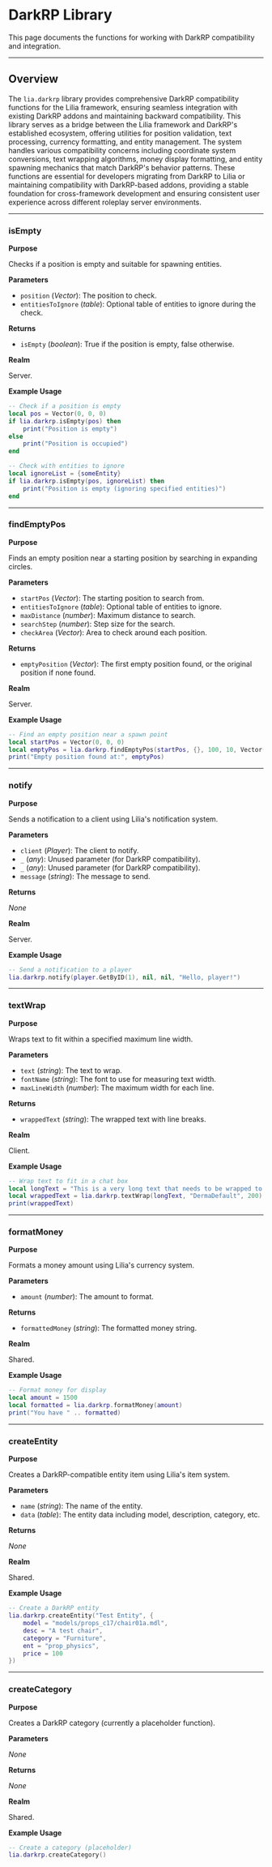 # DarkRP Library

This page documents the functions for working with DarkRP compatibility and integration.

---

## Overview

The `lia.darkrp` library provides comprehensive DarkRP compatibility functions for the Lilia framework, ensuring seamless integration with existing DarkRP addons and maintaining backward compatibility. This library serves as a bridge between the Lilia framework and DarkRP's established ecosystem, offering utilities for position validation, text processing, currency formatting, and entity management. The system handles various compatibility concerns including coordinate system conversions, text wrapping algorithms, money display formatting, and entity spawning mechanics that match DarkRP's behavior patterns. These functions are essential for developers migrating from DarkRP to Lilia or maintaining compatibility with DarkRP-based addons, providing a stable foundation for cross-framework development and ensuring consistent user experience across different roleplay server environments.

---

### isEmpty

**Purpose**

Checks if a position is empty and suitable for spawning entities.

**Parameters**

* `position` (*Vector*): The position to check.
* `entitiesToIgnore` (*table*): Optional table of entities to ignore during the check.

**Returns**

* `isEmpty` (*boolean*): True if the position is empty, false otherwise.

**Realm**

Server.

**Example Usage**
```lua
-- Check if a position is empty
local pos = Vector(0, 0, 0)
if lia.darkrp.isEmpty(pos) then
    print("Position is empty")
else
    print("Position is occupied")
end

-- Check with entities to ignore
local ignoreList = {someEntity}
if lia.darkrp.isEmpty(pos, ignoreList) then
    print("Position is empty (ignoring specified entities)")
end
```

---

### findEmptyPos

**Purpose**

Finds an empty position near a starting position by searching in expanding circles.

**Parameters**

* `startPos` (*Vector*): The starting position to search from.
* `entitiesToIgnore` (*table*): Optional table of entities to ignore.
* `maxDistance` (*number*): Maximum distance to search.
* `searchStep` (*number*): Step size for the search.
* `checkArea` (*Vector*): Area to check around each position.

**Returns**

* `emptyPosition` (*Vector*): The first empty position found, or the original position if none found.

**Realm**

Server.

**Example Usage**
```lua
-- Find an empty position near a spawn point
local startPos = Vector(0, 0, 0)
local emptyPos = lia.darkrp.findEmptyPos(startPos, {}, 100, 10, Vector(32, 32, 64))
print("Empty position found at:", emptyPos)
```

---

### notify

**Purpose**

Sends a notification to a client using Lilia's notification system.

**Parameters**

* `client` (*Player*): The client to notify.
* `_` (*any*): Unused parameter (for DarkRP compatibility).
* `_` (*any*): Unused parameter (for DarkRP compatibility).
* `message` (*string*): The message to send.

**Returns**

*None*

**Realm**

Server.

**Example Usage**
```lua
-- Send a notification to a player
lia.darkrp.notify(player.GetByID(1), nil, nil, "Hello, player!")
```

---

### textWrap

**Purpose**

Wraps text to fit within a specified maximum line width.

**Parameters**

* `text` (*string*): The text to wrap.
* `fontName` (*string*): The font to use for measuring text width.
* `maxLineWidth` (*number*): The maximum width for each line.

**Returns**

* `wrappedText` (*string*): The wrapped text with line breaks.

**Realm**

Client.

**Example Usage**
```lua
-- Wrap text to fit in a chat box
local longText = "This is a very long text that needs to be wrapped to fit within the specified width."
local wrappedText = lia.darkrp.textWrap(longText, "DermaDefault", 200)
print(wrappedText)
```

---

### formatMoney

**Purpose**

Formats a money amount using Lilia's currency system.

**Parameters**

* `amount` (*number*): The amount to format.

**Returns**

* `formattedMoney` (*string*): The formatted money string.

**Realm**

Shared.

**Example Usage**
```lua
-- Format money for display
local amount = 1500
local formatted = lia.darkrp.formatMoney(amount)
print("You have " .. formatted)
```

---

### createEntity

**Purpose**

Creates a DarkRP-compatible entity item using Lilia's item system.

**Parameters**

* `name` (*string*): The name of the entity.
* `data` (*table*): The entity data including model, description, category, etc.

**Returns**

*None*

**Realm**

Shared.

**Example Usage**
```lua
-- Create a DarkRP entity
lia.darkrp.createEntity("Test Entity", {
    model = "models/props_c17/chair01a.mdl",
    desc = "A test chair",
    category = "Furniture",
    ent = "prop_physics",
    price = 100
})
```

---

### createCategory

**Purpose**

Creates a DarkRP category (currently a placeholder function).

**Parameters**

*None*

**Returns**

*None*

**Realm**

Shared.

**Example Usage**
```lua
-- Create a category (placeholder)
lia.darkrp.createCategory()
```
